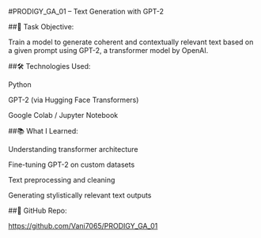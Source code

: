 #PRODIGY_GA_01 – Text Generation with GPT-2

##🎯 Task Objective:

Train a model to generate coherent and contextually relevant text based on a given prompt using GPT-2, a transformer model by OpenAI.

##🛠️ Technologies Used:

Python

GPT-2 (via Hugging Face Transformers)

Google Colab / Jupyter Notebook

##📚 What I Learned:

Understanding transformer architecture

Fine-tuning GPT-2 on custom datasets

Text preprocessing and cleaning

Generating stylistically relevant text outputs

##🔗 GitHub Repo:

https://github.com/Vani7065/PRODIGY_GA_01
